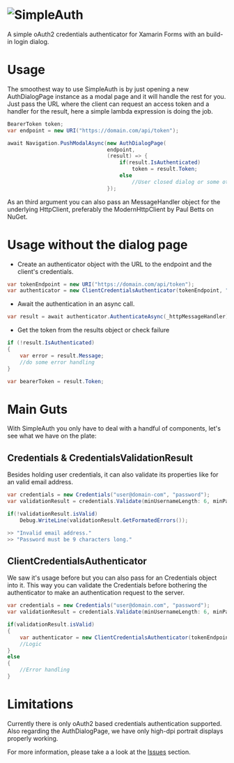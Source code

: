 # ![SimpleAuth](https://cloud.githubusercontent.com/assets/14140857/20651868/da1bd19e-b4ed-11e6-8ea4-a8065b89b576.png)
A simple oAuth2 credentials authenticator for Xamarin Forms with an build-in login dialog.

# Usage

The smoothest way to use SimpleAuth is by just opening a new AuthDialogPage instance as a modal page and it will handle the rest for you.
Just pass the URL where the client can request an access token and a handler for the result, here a simple lambda expression is doing the job.

```csharp
BearerToken token;
var endpoint = new URI("https://domain.com/api/token");

await Navigation.PushModalAsync(new AuthDialogPage(
                                endpoint, 
                                (result) => {
                                    if(result.IsAuthenticated)
                                        token = result.Token;
                                    else
                                        //User closed dialog or some other error
                                });
```

As an third argument you can also pass an MessageHandler object for the underlying HttpClient, preferably the ModernHttpClient by Paul Betts on NuGet.

# Usage without the dialog page

* Create an authenticator object with the URL to the endpoint and the client's credentials.

```csharp
var tokenEndpoint = new URI("https://domain.com/api/token");
var authenticator = new ClientCredentialsAuthenticator(tokenEndpoint, "username", "password");
```

* Await the authentication in an async call.

```csharp
var result = await authenticator.AuthenticateAsync(_httpMessageHandler);
```

* Get the token from the results object or check failure
```csharp
if (!result.IsAuthenticated)
{
    var error = result.Message;
    //do some error handling
}

var bearerToken = result.Token;
```

# Main Guts
With SimpleAuth you only have to deal with a handful of components, let's see what we have on the plate:

## Credentials & CredentialsValidationResult
Besides holding user credentials, it can also validate its properties like for an valid email address. 

```csharp
var credentials = new Credentials("user@domain-com", "password");
var validationResult = credentials.Validate(minUsernameLength: 6, minPasswordLength: 9, isEmail: true);

if(!validationResult.isValid)
    Debug.WriteLine(validationResult.GetFormatedErrors());

>> "Invalid email address."
>> "Password must be 9 characters long."
```

## ClientCredentialsAuthenticator

We saw it's usage before but you can also pass for an Credentials object into it.
This way you can validate the Credentials before bothering the authenticator to make an authentication request to the server.


```csharp
var credentials = new Credentials("user@domain.com", "password");
var validationResult = credentials.Validate(minUsernameLength: 6, minPasswordLength: 8, isEmail: true);

if(validationResult.isValid)
{
    var authenticator = new ClientCredentialsAuthenticator(tokenEndpoint, credentials);
    //Logic
}
else
{
    //Error handling
}
```

# Limitations
Currently there is only oAuth2 based credentials authentication supported.
Also regarding the AuthDialogPage, we have only high-dpi portrait displays properly working.

For more information, please take a a look at the [Issues](https://github.com/rubit0/XamarinForms.SimpleAuth/issues) section.